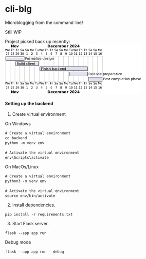 # cli-blg
Microblogging from the command line!

Still WIP

Project picked back up recently:
![Gantt diagram](media/gantt.png)

#### Setting up the backend
1. Create virtual environment

On Windows
```
# Create a virtual environment
cd backend
python -m venv env

# Activate the virtual environment
env\Scripts\activate
```

On MacOs/Linux
```
# Create a virtual environment
python3 -m venv env

# Activate the virtual environment
source env/bin/activate
```

2. Install dependencies.
```
pip install -r requirements.txt
``` 
3. Start Flask server.
```
flask --app app run
```

Debug mode
```
flask --app app run --debug
```
